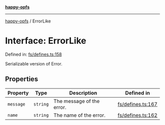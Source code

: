 [**happy-opfs**](../README.md)

***

[happy-opfs](../README.md) / ErrorLike

# Interface: ErrorLike

Defined in: [fs/defines.ts:158](https://github.com/JiangJie/happy-opfs/blob/7d6f4902eef2f34868c7991f5501261a1d1ff67a/src/fs/defines.ts#L158)

Serializable version of Error.

## Properties

| Property | Type | Description | Defined in |
| ------ | ------ | ------ | ------ |
| <a id="message"></a> `message` | `string` | The message of the error. | [fs/defines.ts:167](https://github.com/JiangJie/happy-opfs/blob/7d6f4902eef2f34868c7991f5501261a1d1ff67a/src/fs/defines.ts#L167) |
| <a id="name"></a> `name` | `string` | The name of the error. | [fs/defines.ts:162](https://github.com/JiangJie/happy-opfs/blob/7d6f4902eef2f34868c7991f5501261a1d1ff67a/src/fs/defines.ts#L162) |
